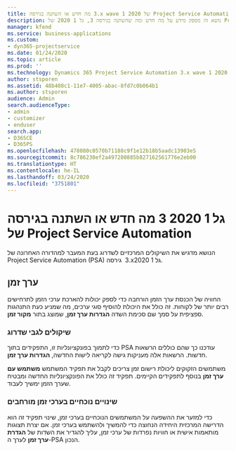 ```yaml
---
title: מה חדש או השתנה בגירסה ‎3.x wave 1 2020 של Project Service Automation
description: נושא זה מספק מידע על מה חדש ומה שהשתנה בגירסה 3, גל 1 2020 של Project Service Automation.
manager: kfend
ms.service: business-applications
ms.custom:
- dyn365-projectservice
ms.date: 01/24/2020
ms.topic: article
ms.prod: ''
ms.technology: Dynamics 365 Project Service Automation 3.x wave 1 2020
author: stsporen
ms.assetid: 48b408c1-11e7-4005-abac-8fd7c0b064b1
ms.author: stsporen
audience: Admin
search.audienceType:
- admin
- customizer
- enduser
search.app:
- D365CE
- D365PS
ms.openlocfilehash: 478080c0570b71188c9f1e12b18b5aadc13903e5
ms.sourcegitcommit: 8c786230ef2a497280885b827162561776e2eb00
ms.translationtype: HT
ms.contentlocale: he-IL
ms.lasthandoff: 03/24/2020
ms.locfileid: "3751801"
---
```

# <a name="whats-new-or-changed-in-project-service-automation-version-3-wave-1-2020"></a>מה חדש או השתנה בגירסה ‎3 גל 1 2020 של Project Service Automation
הנושא מדגיש את השיקולים המרכזיים לשדרוג בעת המעבר למהדורה האחרונה של Project Service Automation‏ (PSA) גירסה ‎ 3.xגל 1 2020.

## <a name="time-entry"></a>ערך זמן
החוויה של הכנסת ערך הזמן הורחבה כדי לספק יכולות להארכת ערכי הזמן לתרחישים רבים יותר של לקוחות. זה כולל את היכולת להוסיף סוגי ערכים, מה שמניע כעת התנהגות ספציפית על סמך שם סכימת השדה **הגדרות ערך זמן**, שמוצג בתור **מקור זמן**.

### <a name="upgrade-consideration"></a>שיקולים לגבי שדרוג
כדי לתמוך בפונקציונליות זו, התפקידים בתוך PSA עודכנו כך שהם כוללים הרשאות חדשות. הרשאות אלה מעניקות גישה לקריאה לישות החדשה, **הגדרות ערך זמן**.

משתמשים הזקוקים ליכולת רישום זמן צריכים לקבל את תפקיד המשתמש **משתמש עם ערך זמן** בנוסף לתפקידים הקיימים. תפקיד זה כולל את הפונקציונליות החדשה ומבטיח שערך הזמן ימשיך לעבוד.

### <a name="currently-extended-time-entry-changes"></a>שינויים נוכחיים בערכי זמן מורחבים
כדי למזער את ההשפעה על המשתמשים הנוכחיים בערכי זמן, שינוי תפקיד זה הוא הדרישה המרכזית היחידה הנחוצה כדי להמשיך ולהשתמש בערכי זמן. אם יצרת תצוגות מותאמות אישית או חוויות נפרדות של ערכי זמן, עליך להגדיר את השדות של **הגדרת ערך זמן** לערך ה-PSA הנכון.
